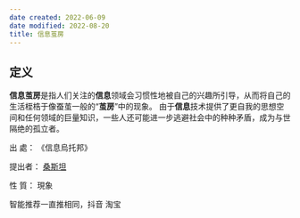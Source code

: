 ```yaml
---
date created: 2022-06-09
date modified: 2022-08-20
title: 信息茧房
---
```


## 定义

**信息茧房**是指人们关注的**信息**领域会习惯性地被自己的兴趣所引导，从而将自己的生活桎梏于像蚕茧一般的“**茧房**”中的现象。 由于**信息**技术提供了更自我的思想空间和任何领域的巨量知识，一些人还可能进一步逃避社会中的种种矛盾，成为与世隔绝的孤立者。

出 處： 《信息烏托邦》

提出者： [桑斯坦](http://baike.baidu.com/item/%E6%A1%91%E6%96%AF%E5%9D%A6/16274988)

性 質： 現象

智能推荐一直推相同，抖音 淘宝
